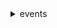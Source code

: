 <details>

<summary>
events
</summary>

- <details><summary>activate-event-source</summary>

  * --name
  * --cli-input-json
  * --cli-input-yaml
  * --generate-cli-skeleton


- <details><summary>cancel-replay</summary>

  * --replay-name
  * --cli-input-json
  * --cli-input-yaml
  * --generate-cli-skeleton


- <details><summary>create-api-destination</summary>

  * --name
  * --description
  * --connection-arn
  * --invocation-endpoint
  * --http-method
  * --invocation-rate-limit-per-second
  * --cli-input-json
  * --cli-input-yaml
  * --generate-cli-skeleton


- <details><summary>create-archive</summary>

  * --archive-name
  * --event-source-arn
  * --description
  * --event-pattern
  * --retention-days
  * --cli-input-json
  * --cli-input-yaml
  * --generate-cli-skeleton


- <details><summary>create-connection</summary>

  * --name
  * --description
  * --authorization-type
  * --auth-parameters
  * --cli-input-json
  * --cli-input-yaml
  * --generate-cli-skeleton


- <details><summary>create-event-bus</summary>

  * --name
  * --event-source-name
  * --tags
  * --cli-input-json
  * --cli-input-yaml
  * --generate-cli-skeleton


- <details><summary>create-partner-event-source</summary>

  * --name
  * --account
  * --cli-input-json
  * --cli-input-yaml
  * --generate-cli-skeleton


- <details><summary>deactivate-event-source</summary>

  * --name
  * --cli-input-json
  * --cli-input-yaml
  * --generate-cli-skeleton


- <details><summary>deauthorize-connection</summary>

  * --name
  * --cli-input-json
  * --cli-input-yaml
  * --generate-cli-skeleton


- <details><summary>delete-api-destination</summary>

  * --name
  * --cli-input-json
  * --cli-input-yaml
  * --generate-cli-skeleton


- <details><summary>delete-archive</summary>

  * --archive-name
  * --cli-input-json
  * --cli-input-yaml
  * --generate-cli-skeleton


- <details><summary>delete-connection</summary>

  * --name
  * --cli-input-json
  * --cli-input-yaml
  * --generate-cli-skeleton


- <details><summary>delete-event-bus</summary>

  * --name
  * --cli-input-json
  * --cli-input-yaml
  * --generate-cli-skeleton


- <details><summary>delete-partner-event-source</summary>

  * --name
  * --account
  * --cli-input-json
  * --cli-input-yaml
  * --generate-cli-skeleton


- <details><summary>delete-rule</summary>

  * --name
  * --event-bus-name
  * --force
  * --no-force
  * --cli-input-json
  * --cli-input-yaml
  * --generate-cli-skeleton


- <details><summary>describe-api-destination</summary>

  * --name
  * --cli-input-json
  * --cli-input-yaml
  * --generate-cli-skeleton


- <details><summary>describe-archive</summary>

  * --archive-name
  * --cli-input-json
  * --cli-input-yaml
  * --generate-cli-skeleton


- <details><summary>describe-connection</summary>

  * --name
  * --cli-input-json
  * --cli-input-yaml
  * --generate-cli-skeleton


- <details><summary>describe-event-bus</summary>

  * --name
  * --cli-input-json
  * --cli-input-yaml
  * --generate-cli-skeleton


- <details><summary>describe-event-source</summary>

  * --name
  * --cli-input-json
  * --cli-input-yaml
  * --generate-cli-skeleton


- <details><summary>describe-partner-event-source</summary>

  * --name
  * --cli-input-json
  * --cli-input-yaml
  * --generate-cli-skeleton


- <details><summary>describe-replay</summary>

  * --replay-name
  * --cli-input-json
  * --cli-input-yaml
  * --generate-cli-skeleton


- <details><summary>describe-rule</summary>

  * --name
  * --event-bus-name
  * --cli-input-json
  * --cli-input-yaml
  * --generate-cli-skeleton


- <details><summary>disable-rule</summary>

  * --name
  * --event-bus-name
  * --cli-input-json
  * --cli-input-yaml
  * --generate-cli-skeleton


- <details><summary>enable-rule</summary>

  * --name
  * --event-bus-name
  * --cli-input-json
  * --cli-input-yaml
  * --generate-cli-skeleton


- <details><summary>help</summary>

  * 


- <details><summary>list-api-destinations</summary>

  * --name-prefix
  * --connection-arn
  * --next-token
  * --limit
  * --cli-input-json
  * --cli-input-yaml
  * --generate-cli-skeleton


- <details><summary>list-archives</summary>

  * --name-prefix
  * --event-source-arn
  * --state
  * --next-token
  * --limit
  * --cli-input-json
  * --cli-input-yaml
  * --generate-cli-skeleton


- <details><summary>list-connections</summary>

  * --name-prefix
  * --connection-state
  * --next-token
  * --limit
  * --cli-input-json
  * --cli-input-yaml
  * --generate-cli-skeleton


- <details><summary>list-event-buses</summary>

  * --name-prefix
  * --next-token
  * --limit
  * --cli-input-json
  * --cli-input-yaml
  * --generate-cli-skeleton


- <details><summary>list-event-sources</summary>

  * --name-prefix
  * --next-token
  * --limit
  * --cli-input-json
  * --cli-input-yaml
  * --generate-cli-skeleton


- <details><summary>list-partner-event-source-accounts</summary>

  * --event-source-name
  * --next-token
  * --limit
  * --cli-input-json
  * --cli-input-yaml
  * --generate-cli-skeleton


- <details><summary>list-partner-event-sources</summary>

  * --name-prefix
  * --next-token
  * --limit
  * --cli-input-json
  * --cli-input-yaml
  * --generate-cli-skeleton


- <details><summary>list-replays</summary>

  * --name-prefix
  * --state
  * --event-source-arn
  * --next-token
  * --limit
  * --cli-input-json
  * --cli-input-yaml
  * --generate-cli-skeleton


- <details><summary>list-rule-names-by-target</summary>

  * --target-arn
  * --event-bus-name
  * --cli-input-json
  * --cli-input-yaml
  * --starting-token
  * --page-size
  * --max-items
  * --generate-cli-skeleton


- <details><summary>list-rules</summary>

  * --name-prefix
  * --event-bus-name
  * --cli-input-json
  * --cli-input-yaml
  * --starting-token
  * --page-size
  * --max-items
  * --generate-cli-skeleton


- <details><summary>list-tags-for-resource</summary>

  * --resource-arn
  * --cli-input-json
  * --cli-input-yaml
  * --generate-cli-skeleton


- <details><summary>list-targets-by-rule</summary>

  * --rule
  * --event-bus-name
  * --cli-input-json
  * --cli-input-yaml
  * --starting-token
  * --page-size
  * --max-items
  * --generate-cli-skeleton


- <details><summary>put-events</summary>

  * --entries
  * --cli-input-json
  * --cli-input-yaml
  * --generate-cli-skeleton


- <details><summary>put-partner-events</summary>

  * --entries
  * --cli-input-json
  * --cli-input-yaml
  * --generate-cli-skeleton


- <details><summary>put-permission</summary>

  * --event-bus-name
  * --action
  * --principal
  * --statement-id
  * --condition
  * --policy
  * --cli-input-json
  * --cli-input-yaml
  * --generate-cli-skeleton


- <details><summary>put-rule</summary>

  * --name
  * --schedule-expression
  * --event-pattern
  * --state
  * --description
  * --role-arn
  * --tags
  * --event-bus-name
  * --cli-input-json
  * --cli-input-yaml
  * --generate-cli-skeleton


- <details><summary>put-targets</summary>

  * --rule
  * --event-bus-name
  * --targets
  * --cli-input-json
  * --cli-input-yaml
  * --generate-cli-skeleton


- <details><summary>remove-permission</summary>

  * --statement-id
  * --remove-all-permissions
  * --no-remove-all-permissions
  * --event-bus-name
  * --cli-input-json
  * --cli-input-yaml
  * --generate-cli-skeleton


- <details><summary>remove-targets</summary>

  * --rule
  * --event-bus-name
  * --ids
  * --force
  * --no-force
  * --cli-input-json
  * --cli-input-yaml
  * --generate-cli-skeleton


- <details><summary>start-replay</summary>

  * --replay-name
  * --description
  * --event-source-arn
  * --event-start-time
  * --event-end-time
  * --destination
  * --cli-input-json
  * --cli-input-yaml
  * --generate-cli-skeleton


- <details><summary>tag-resource</summary>

  * --resource-arn
  * --tags
  * --cli-input-json
  * --cli-input-yaml
  * --generate-cli-skeleton


- <details><summary>test-event-pattern</summary>

  * --event-pattern
  * --event
  * --cli-input-json
  * --cli-input-yaml
  * --generate-cli-skeleton


- <details><summary>untag-resource</summary>

  * --resource-arn
  * --tag-keys
  * --cli-input-json
  * --cli-input-yaml
  * --generate-cli-skeleton


- <details><summary>update-api-destination</summary>

  * --name
  * --description
  * --connection-arn
  * --invocation-endpoint
  * --http-method
  * --invocation-rate-limit-per-second
  * --cli-input-json
  * --cli-input-yaml
  * --generate-cli-skeleton


- <details><summary>update-archive</summary>

  * --archive-name
  * --description
  * --event-pattern
  * --retention-days
  * --cli-input-json
  * --cli-input-yaml
  * --generate-cli-skeleton


- <details><summary>update-connection</summary>

  * --name
  * --description
  * --authorization-type
  * --auth-parameters
  * --cli-input-json
  * --cli-input-yaml
  * --generate-cli-skeleton


- <details><summary>wizard</summary>

  * 


</details>

